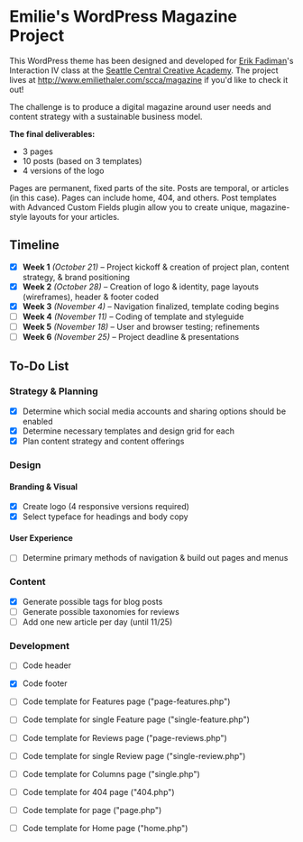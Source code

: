 # Emilie's WordPress Magazine Project

This WordPress theme has been designed and developed for [Erik Fadiman](http://www.erikfadiman.com)'s Interaction IV class at the [Seattle Central Creative Academy](http://www.seattlecentralcreativeacademy.com). The project lives at http://www.emiliethaler.com/scca/magazine if you'd like to check it out!

The challenge is to produce a digital magazine around user needs and content strategy with a sustainable business model.

**The final deliverables:**
- 3 pages
- 10 posts (based on 3 templates)
- 4 versions of the logo

Pages are permanent, fixed parts of the site. Posts are temporal, or articles (in this case). Pages can include home, 404, and others. Post templates with Advanced Custom Fields plugin allow you to create unique, magazine-style layouts for your articles.

## Timeline
- [x] **Week 1** *(October 21)* – Project kickoff & creation of project plan, content strategy, & brand positioning
- [x] **Week 2** *(October 28)* – Creation of logo & identity, page layouts (wireframes), header & footer coded
- [x] **Week 3** *(November 4)* – Navigation finalized, template coding begins
- [ ] **Week 4** *(November 11)* – Coding of template and styleguide
- [ ] **Week 5** *(November 18)* – User and browser testing; refinements
- [ ] **Week 6** *(November 25)* – Project deadline & presentations

## To-Do List

### Strategy & Planning
- [x] Determine which social media accounts and sharing options should be enabled
- [x] Determine necessary templates and design grid for each
- [x] Plan content strategy and content offerings

### Design

#### Branding & Visual
- [x] Create logo (4 responsive versions required)
- [x] Select typeface for headings and body copy

#### User Experience
- [ ] Determine primary methods of navigation & build out pages and menus 

### Content
- [x] Generate possible tags for blog posts
- [ ] Generate possible taxonomies for reviews
- [ ] Add one new article per day (until 11/25)

### Development
- [ ] Code header
- [x] Code footer
- [ ] Code template for Features page ("page-features.php")
- [ ] Code template for single Feature page ("single-feature.php")
- [ ] Code template for Reviews page ("page-reviews.php")
- [ ] Code template for single Review page ("single-review.php")
- [ ] Code template for Columns page ("single.php")
- [ ] Code template for 404 page ("404.php")
- [ ] Code template for page ("page.php")
- [ ] Code template for Home page ("home.php")


